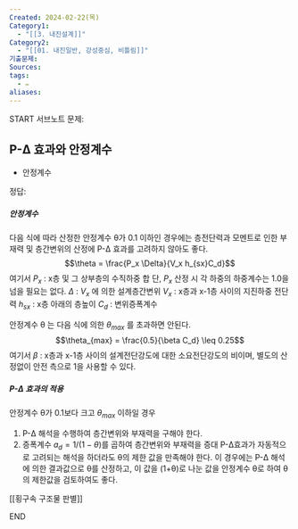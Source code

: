 ```yaml
---
Created: 2024-02-22(목)
Category1:
  - "[[3. 내진설계]]"
Category2:
  - "[[01. 내진일반, 강성중심, 비틀림]]"
기출문제: 
Sources: 
tags:
  - ✏️
aliases:
---
```

START
서브노트
문제:  
## P-Δ 효과와 안정계수
- 안정계수

정답: 


##### 안정계수
다음 식에 따라 산정한 안정계수 θ가 0.1 이하인 경우에는 층전단력과 모멘트로 인한 부재력 및 층간변위의 산정에 P-Δ 효과를 고려하지 않아도 좋다.
$$\theta = \frac{P_x \Delta}{V_x h_{sx}C_d}$$
여기서
$P_x$  : x층 및 그 상부층의 수직하중 합
단, $P_x$ 산정 시 각 하중의 하중계수는 1.0을 넘을 필요는 없다.
$\Delta$ : $V_x$ 에 의한 설계층간변위
$V_x$ : x층과 x-1층 사이의 지진하중 전단력
$h_{sx}$ : x층 아래의 층높이
$C_d$ : 변위증폭계수

안정계수 θ 는 다음 식에 의한 $\theta_{max}$ 를 초과하면 안된다.
$$\theta_{max} = \frac{0.5}{\beta C_d} \leq 0.25$$
여기서
$\beta$ : x층과  x-1층 사이의 설계전단강도에 대한 소요전단강도의 비이며, 별도의 산정없이 안전 측으로 1을 사용할 수 있다. 

##### P-Δ 효과의 적용
안정계수 θ가 0.1보다 크고 $\theta_{max}$ 이하일 경우
1. P-Δ 해석을 수행하여 층간변위와 부재력을 구해야 한다. 
2. 증폭계수 $a_d=1 / (1-\theta)$를 곱하여 층간변위와 부재력을 증대
P-Δ효과가 자동적으로 고려되는 해석을 하더라도 θ의 제한 값을 만족해야 한다. 이 경우에는 P-Δ 해석에 의한 결과값으로 θ를 산정하고, 이 값을 (1+θ)로 나눈 값을 안정계수 θ로 하여 θ의 제한값을 검토하여도 좋다.


[[횡구속 구조물 판별]]
<!--ID: 1689769488830-->
END

